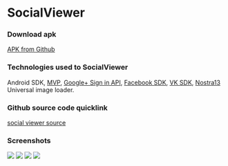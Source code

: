 # SocialViewer
### Download apk
[APK from Github](https://github.com/SergeyBurlaka/SocialViewer/blob/master/APK/SocialViewer.apk)  

### Technologies used to SocialViewer
Android SDK, [MVP](https://github.com/konmik/konmik.github.io/wiki/Introduction-to-Model-View-Presenter-on-Android), [Google+ Sign in API](https://developers.google.com/+/web/signin/), [Facebook SDK](https://developers.facebook.com/docs/android/), [VK SDK](https://vk.com/dev/SDK), [Nostra13](https://github.com/nostra13/Android-Universal-Image-Loader) Universal image loader. 

### Github source code quicklink
[social viewer source](https://github.com/SergeyBurlaka/Android-MVP-FacebookSDK-Google-API-SocialViewer-App/tree/master/app/src/main/java/com/test/gotovjet/burlaka/socialviewer)

### Screenshots

<img src="https://github.com/SergeyBurlaka/SocialViewer/blob/master/IMG/Screenshot_2016-08-30-13-54-33.jpg" >
<img src="https://github.com/SergeyBurlaka/SocialViewer/blob/master/IMG/Screenshot_2016-08-30-14-29-44.png" >
<img src="https://github.com/SergeyBurlaka/SocialViewer/blob/master/IMG/Screenshot_2016-08-30-13-54-49.jpg">
<img src="https://github.com/SergeyBurlaka/SocialViewer/blob/master/IMG/Screenshot_2016-08-30-13-54-44.jpg">
